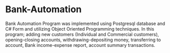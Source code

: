 # Bank-Automation
Bank Automation Program was implemented using Postgresql database and C# Form and utilizing Object Oriented Programming techniques. In this program; adding new customers (Individual and Commercial customers), opening-closing accounts, withdrawing-depositing money, transferring to account, Bank income-expense report, account summary transactions.
